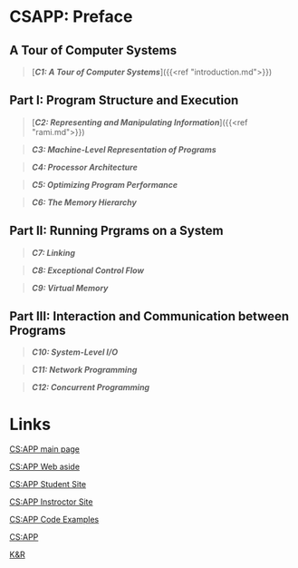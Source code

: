 # CSAPP: Preface


## A Tour of Computer Systems

>[***C1: A Tour of Computer Systems***]({{<ref "introduction.md">}})

## Part I: Program Structure and Execution 

>[***C2: Representing and Manipulating Information***]({{<ref "rami.md">}})

>***C3: Machine-Level Representation of Programs***

>***C4: Processor Architecture***

>***C5: Optimizing Program Performance***

>***C6: The Memory Hierarchy***

## Part II: Running Prgrams on a System

>***C7: Linking***

>***C8: Exceptional Control Flow***

>***C9: Virtual Memory***

## Part III: Interaction and Communication between Programs

>***C10: System-Level I/O***

>***C11: Network Programming***

>***C12: Concurrent Programming***



# Links
[CS:APP main page](http://csapp.cs.cmu.edu)

[CS:APP Web aside](http://csapp.cs.cmu.edu/3e/waside.html)

[CS:APP Student Site](http://csapp.cs.cmu.edu/3e/students.html)

[CS:APP Instroctor Site](http://csapp.cs.cmu.edu/3e/instructors.html)

[CS:APP Code Examples](http://csapp.cs.cmu.edu/3e/code.html)

[CS:APP](/files/Computer.Systems.A.Programmers.Perspective.3rd.pdf)

[K&R](/files/k&r.pdf)

